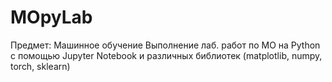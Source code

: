 # MOpyLab
Предмет: Машинное обучение
Выполнение лаб. работ по МО на Python с помощью Jupyter Notebook и различных библиотек (matplotlib, numpy, torch, sklearn)
